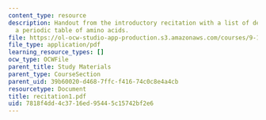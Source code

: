 ```yaml
---
content_type: resource
description: Handout from the introductory recitation with a list of definitions and
  a periodic table of amino acids.
file: https://ol-ocw-studio-app-production.s3.amazonaws.com/courses/9-15-biochemistry-and-pharmacology-of-synaptic-transmission-fall-2007/7818f4dd4c3716ed95445c15742bf2e6_recitation1.pdf
file_type: application/pdf
learning_resource_types: []
ocw_type: OCWFile
parent_title: Study Materials
parent_type: CourseSection
parent_uid: 39b60020-d468-7ffc-f416-74c0c8e4a4cb
resourcetype: Document
title: recitation1.pdf
uid: 7818f4dd-4c37-16ed-9544-5c15742bf2e6
---
```

